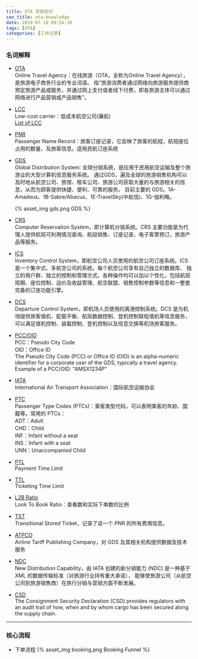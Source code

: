 ```yaml
---
title: OTA 项目知识
seo_title: ota-knowledge
date: 2019-07-10 09:54:30
tags: [OTA]
categories: [工作记录]
---
```


### 名词解释

- [OTA](https://baike.baidu.com/item/%E5%9C%A8%E7%BA%BF%E6%97%85%E6%B8%B8/4657971?fromtitle=OTA&fromid=13871690)  
  Online Travel Agency：在线旅游（OTA，全称为Online Travel Agency），是旅游电子商务行业的专业词语。
  指“旅游消费者通过网络向旅游服务提供商预定旅游产品或服务，并通过网上支付或者线下付费，即各旅游主体可以通过网络进行产品营销或产品销售”。

- [LCC](https://zh.wikipedia.org/wiki/%E4%BD%8E%E6%88%90%E6%9C%AC%E8%88%AA%E7%A9%BA%E5%85%AC%E5%8F%B8)  
   Low-cost carrier：低成本航空公司(廉航)  
   [List of LCC](https://en.wikipedia.org/wiki/List_of_low-cost_airlines)

- [PNR](https://baike.baidu.com/item/PNR)  
   Passenger Name Record：旅客订座记录，它反映了旅客的航程，航班座位占用的数量，及旅客信息。适用民航订座系统

- [GDS](https://baike.baidu.com/item/GDS/16824?fr=aladdin)  
   Global Distribution System: 全球分销系统，是应用于民用航空运输及整个旅游业的大型计算机信息服务系统。
   通过GDS，遍及全球的旅游销售机构可以及时地从航空公司、旅馆、租车公司、旅游公司获取大量的与旅游相关的信息，从而为顾客提供快捷、便利、可靠的服务。
   目前主要的 GDS。1A-Amadeus、1B-Sabre/Abacus、1E-TravelSky(中航信)、1G-伽利略。
   <!-- more -->
   {% asset_img gds.png GDS %}

- [CRS](https://wenku.baidu.com/view/6a67bda2ad02de80d5d8401a.html)  
  Computer Reservation System，即计算机分销系统。CRS 主要功能是为代理人提供航班可利用情况查询、航段销售、订座记录、电子客票预订，旅游产品等服务。

- [ICS](https://wenku.baidu.com/view/6a67bda2ad02de80d5d8401a.html)  
  Inventory Control System，即航空公司人员使用的航空公司订座系统。ICS 是一个集中式、多航空公司的系统。每个航空公司享有自己独立的数据库、
  独立的用户群、独立的控制和管理方式，各种操作均可以加以个性化，包括航班班期、座位控制、运价及收益管理、航空联盟、销售控制参数等信息和一整套完备的订座功能引擎。

- [DCS](https://wenku.baidu.com/view/6a67bda2ad02de80d5d8401a.html)  
  Departure Control System，即机场人员使用的离港控制系统。DCS 是为机场提供旅客值机、配载平衡、航班数据控制、登机控制联程值机等信息服务，
  可以满足值机控制、装载控制、登机控制以及信息交换等机场旅客服务。

- [PCC/OID](https://hoteliers.zendesk.com/hc/en-gb/articles/209534685-What-is-the-Office-ID-Pseudo-City-Code-)  
   PCC：Pseudo City Code  
   OID：Office ID  
   The Pseudo City Code (PCC) or Office ID (OID) is an alpha-numeric identifier for a corporate user of the GDS, 
   typically a travel agency. Example of a PCC/OID: "AMSX1234P"

- [IATA](https://zh.wikipedia.org/wiki/%E5%9C%8B%E9%9A%9B%E8%88%AA%E7%A9%BA%E9%81%8B%E8%BC%B8%E5%8D%94%E6%9C%83)  
  International Air Transport Association：国际航空运输协会

- [PTC](https://support.travelport.com/webhelp/uapi/Content/Air/Shared_Air_Topics/Passenger_Type_Codes.htm)  
  Passenger Type Codes (PTCs)：乘客类型代码，可以表明乘客的年龄、国籍等。常用的 PTCs：  
  ADT：Adult  
  CHD：Child  
  INF：Infant without a seat  
  INS：Infant with a seat  
  UNN：Unaccompanied Child  

- [PTL](https://aerocrs.zendesk.com/hc/en-us/articles/205222985-PTL-and-TTL)  
  Payment Time Limit

- [TTL](https://aerocrs.zendesk.com/hc/en-us/articles/205222985-PTL-and-TTL)  
  Ticketing Time Limit
  
- [L2B Ratio](https://whatis.techtarget.com/definition/look-to-book-ratio)  
  Look To Book Ratio：查看数和实际下单数的比例

- [TST](https://servicehub.amadeus.com/c/portal/view-solution/780102/en_US/transitional-stored-ticket-tst-overview)  
  Transitional Stored Ticket，记录了讴一个 PNR 的所有费用信息。
  
- [ATPCO](https://www.atpco.net/about?utm_source=ATPCO_home&utm_medium=Carousel&utm_campaign=who_we_are_CTA_Home_Carousel)  
  Airline Tariff Publishing Company，对 GDS 及其相关机构提供数据及技术服务

- [NDC](https://www.iata.org/whatwedo/airline-distribution/ndc/Pages/default.aspx)  
  New Distribution Capability，由 IATA 创建的新分销能力 (NDC) 是一种基于 XML 的数据传输标准（对旅游行业持有重大承诺），
  能够使旅游公司（从航空公司到旅游销售商）在旅行分销与营销方面不断发展。
  
- [CSD](https://www.iata.org/whatwedo/cargo/security/Pages/csd.aspx)   
  The Consignment Security Declaration (CSD) provides regulators with an audit trail of how, when and by whom cargo has 
been secured along the supply chain. 

----
### 核心流程

- 下单流程
   {% asset_img booking.png Booking Funnel %}
